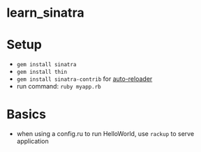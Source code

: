 # learn_sinatra

# Setup
- `gem install sinatra`
- `gem install thin`
- `gem install sinatra-contrib` for [auto-reloader](http://sinatrarb.com/contrib/reloader)
- run command: `ruby myapp.rb`

# Basics
- when using a config.ru to run HelloWorld, use `rackup` to serve application